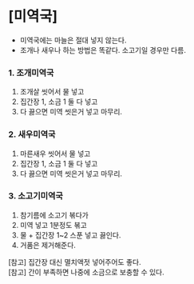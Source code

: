 # [미역국] #
* 미역국에는 마늘은 절대 넣지 않는다.
* 조개나 새우나 하는 방법은 똑같다. 소고기일 경우만 다름.

### 1. 조개미역국 ###
1. 조개살 씻어서 물 넣고
2. 집간장 1, 소금 1 둘 다 넣고
3. 다 끓으면 미역 씻은거 넣고 마무리.

### 2. 새우미역국 ###
1. 마른새우 씻어서 물 넣고
2. 집간장 1, 소금 1 둘 다 넣고
3. 다 끓으면 미역 씻은거 넣고 마무리.

### 3. 소고기미역국 ###
1. 참기름에 소고기 볶다가
2. 미역 넣고 1분정도 볶고
3. 물 + 집간장 1~2 스푼 넣고 끓인다.
4. 거품은 제거해준다.

[참고] 집간장 대신 멸치액젓 넣어주어도 좋다. <br/>
[참고] 간이 부족하면 나중에 소금으로 보충할 수 있다. <br/>